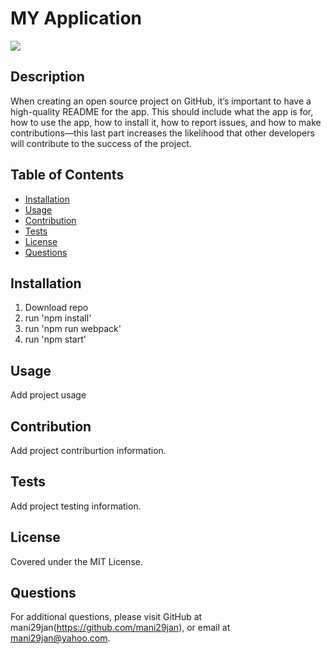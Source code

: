 # MY Application
![](https://img.shields.io/badge/license-MIT%20License-blue?style=flat-square)
## Description
When creating an open source project on GitHub, it’s important to have a high-quality README for the app. This should include what the app is for, how to use the app, how to install it, how to report issues, and how to make contributions—this last part increases the likelihood that other developers will contribute to the success of the project.
## Table of Contents
* [Installation](#installation)
* [Usage](#usage)
* [Contribution](#contribution)
* [Tests](#tests)
* [License](#license)
* [Questions](#questions)

## Installation
1. Download repo
2. run 'npm install'
3. run 'npm run webpack'
4. run 'npm start'

## Usage
Add project usage

## Contribution
Add project contriburtion information.

## Tests
Add project testing information.

## License
Covered under the MIT License.

## Questions
For additional questions, please visit GitHub at mani29jan(https://github.com/mani29jan), or email at mani29jan@yahoo.com.
